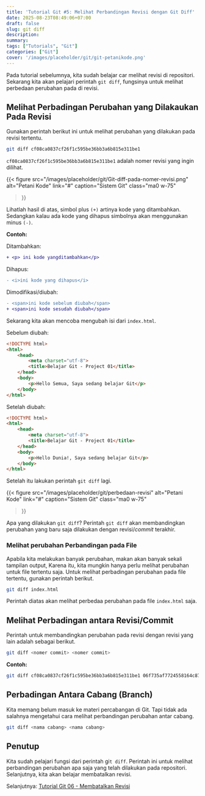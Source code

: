 ```yaml
---
title: 'Tutorial Git #5: Melihat Perbandingan Revisi dengan Git Diff'
date: 2025-08-23T08:49:06+07:00
draft: false
slug: git diff
description:
summary:
tags: ["Tutorials", "Git"]
categories: ["Git"]
cover: '/images/placeholder/git/git-petanikode.png'
---
```


Pada tutorial sebelumnya, kita sudah belajar car melihat revisi di repositori. Sekarang kita akan pelajari perintah `git diff`, fungsinya untuk melihat perbedaan perubahan pada di revisi.

## Melihat Perbadingan Perubahan yang Dilakaukan Pada Revisi

Gunakan perintah berikut ini untuk melihat perubahan yang dilakukan pada revisi tertentu.

```bash
git diff cf08ca0837cf26f1c595be36bb3a6b815e311be1
```

`cf08ca0837cf26f1c595be36bb3a6b815e311be1` adalah nomer revisi yang ingin dilihat.

{{< figure
  src="/images/placeholder/git/Git-diff-pada-nomer-revisi.png"
  alt="Petani Kode"
  link="#"
  caption="Sistem Git"
  class="ma0 w-75"
>}}

Lihatlah hasil di atas, simbol plus `(+)` artinya kode yang ditambahkan. Sedangkan kalau ada kode yang dihapus simbolnya akan menggunakan minus `(-)`.

**Contoh:**

Ditambahkan:
```diff
+ <p> ini kode yangditambahkan</p>
```

Dihapus:
```diff
- <i>ini kode yang dihapus</i>
```

Dimodifikasi/diubah:
```diff
- <span>ini kode sebelum diubah</span>
+ <span>ini kode sesudah diubah</span>
```

Sekarang kita akan mencoba mengubah isi dari `index.html`.

Sebelum diubah:

```html
<!DOCTYPE html>
<html>
    <head>
        <meta charset="utf-8">
        <title>Belajar Git - Project 01</title>
    </head>
    <body>
        <p>Hello Semua, Saya sedang belajar Git</p>
    </body>
</html>
```

Setelah diubah:

```html
<!DOCTYPE html>
<html>
    <head>
        <meta charset="utf-8">
        <title>Belajar Git - Project 01</title>
    </head>
    <body>
        <p>Hello Dunia!, Saya sedang belajar Git</p>
    </body>
</html>
```

Setelah itu lakukan perintah `git diff` lagi.

{{< figure
  src="/images/placeholder/git/perbedaan-revisi"
  alt="Petani Kode"
  link="#"
  caption="Sistem Git"
  class="ma0 w-75"
>}}

Apa yang dilakukan `git diff`? Perintah `git diff` akan membandingkan perubahan yang baru saja dilakukan dengan revisi/*commit* terakhir.


### Melihat perubahan Perbandingan pada File

Apabila kita melakukan banyak perubahan, makan akan banyak sekali tampilan output, Karena itu, kita mungkin hanya perlu melihat perubahan untuk file tertentu saja. Untuk melihat perbadingan perubahan pada file tertentu, gunakan perintah berikut.

```bash
git diff index.html
```

Perintah diatas akan melihat perbedaa perubahan pada file `index.html` saja.


## Melihat Perbadingan antara Revisi/Commit

Perintah untuk membandingkan perubahan pada revisi dengan revisi yang lain adalah sebagai berikut.

```bash
git diff <nomer commit> <nomer commit>
```

**Contoh:**
```bash
git diff cf08ca0837cf26f1c595be36bb3a6b815e311be1 06f735af7724558164c87f6b1ce3ca7778eb1c1b
```

## Perbadingan Antara Cabang (Branch)
Kita memang belum masuk ke materi percabangan di Git. Tapi tidak ada salahnya mengetahui cara melihat perbandingan perubahan antar cabang.

```bash
git diff <nama cabang> <nama cabang>
```

## Penutup
Kita sudah pelajari fungsi dari perintah gi`t diff`. Perintah ini untuk melihat perbandingan perubahan apa saja yang telah dilakukan pada repositori. Selanjutnya, kita akan belajar membatalkan revisi.

Selanjutnya: [Tutorial Git 06 - Membatalkan Revisi]()